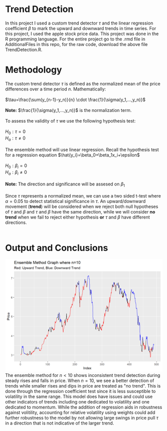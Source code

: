 # Trend Detection

In this project I used a custom trend detector $\tau$ and the linear regression coefficient $\beta$ to mark the upward and downward trends in time series. For this project, I used the apple stock price data. This project was done in the R programming language. For the entire project go to the .rmd file in AdditionalFiles in this repo, for the raw code, download the above file TrendDetection.R.

# Methodology

The custom trend detector $\tau$ is defined as the normalized mean of the price differences over a time period $n$. Mathematically:</br>
</br>
$\tau=\frac{\sum(y_{n-1}-y_n)}{n} \cdot \frac{1}{\sigma(y_1,...,y_n)}$</br>
</br>
**Note:**  $\frac{1}{\sigma(y_1,...,y_n)}$  is the normalization term.</br>
</br>
To assess the validity of $\tau$ we use the following hypothesis test:</br>
</br>
$H_0:\tau = 0$</br>
$H_a:\tau \neq 0$<br>
</br>
The ensemble method will use linear regression. Recall the hypothesis test for a regression equation $\hat{y_i}=\beta_0+\beta_1x_i+\epsilon$</br>
</br>
$H_0:\beta_i=0$</br>
$H_a:\beta_i \neq 0$</br>
</br>
**Note:** The direction and significance will be assesed on $\beta_1$</br>
</br>
Since $\tau$ represents a normalized mean, we can use a two sided t-test where $\alpha=0.05$ to detect statistical significance in $\tau$. An upward/downward movement (**trend**) will be considered when we reject both null hypotheses of $\tau$ and $\beta$ and $\tau$ and $\beta$ have the same direction, while we will consider **no trend** when we fail to reject either hypothesis **or** $\tau$ and $\beta$ have different directions.</br>
</br>
# Output and Conclusions
![](AdditionalFiles/Pictures/EnsembleMethod.png)
The ensemble method for $n<10$ shows inconsistent trend detection during steady rises and falls in price. When $n=10$, we see a better detection of trends while smaller rises and dips in price are treated as "no trend". This is done through the regression coefficient test since it is less susceptible to volatility in the same range. This model does have issues and could use other indicators of trends including one dedicated to volatility and one dedicated to momentum. While the addition of regression aids in robustness against volitility, accounting for relative volatility using weights could add further robustness to the model by not allowing large swings in price pull $\tau$ in a direction that is not indicative of the larger trend.
